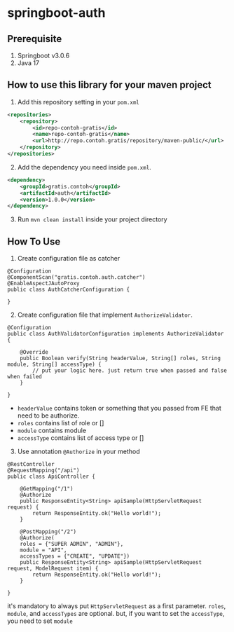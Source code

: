 # springboot-auth

## Prerequisite
1. Springboot v3.0.6
2. Java 17
 
## How to use this library for your maven project
1. Add this repository setting in your `pom.xml`
```xml
<repositories>
	<repository>
		<id>repo-contoh-gratis</id>
		<name>repo-contoh-gratis</name>
		<url>http://repo.contoh.gratis/repository/maven-public/</url>
	</repository>
</repositories>
```
2. Add the dependency you need inside `pom.xml`.
```xml
<dependency>
	<groupId>gratis.contoh</groupId>
	<artifactId>auth</artifactId>
	<version>1.0.0</version>
</dependency>
```
3. Run `mvn clean install` inside your project directory

## How To Use
1. Create configuration file as catcher
```
@Configuration
@ComponentScan("gratis.contoh.auth.catcher")
@EnableAspectJAutoProxy
public class AuthCatcherConfiguration {

}
```

2. Create configuration file that implement `AuthorizeValidator`.
```
@Configuration
public class AuthValidatorConfiguration implements AuthorizeValidator {

    @Override
    public Boolean verify(String headerValue, String[] roles, String module, String[] accessType) {
        // put your logic here. just return true when passed and false when failed
    }

}
```
- `headerValue` contains token or something that you passed from FE that need to be authorize.
- `roles` contains list of role or []
- `module` contains module 
- `accessType` contains list of access type or []

3. Use annotation `@Authorize` in your method
```
@RestController
@RequestMapping("/api")
public class ApiController {

    @GetMapping("/1")
    @Authorize
    public ResponseEntity<String> apiSample(HttpServletRequest request) {
        return ResponseEntity.ok("Hello world!");
    }
    
    @PostMapping("/2")
    @Authorize(
	roles = {"SUPER ADMIN", "ADMIN"}, 
	module = "API", 
	accessTypes = {"CREATE", "UPDATE"})
    public ResponseEntity<String> apiSample(HttpServletRequest request, ModelRequest item) {
        return ResponseEntity.ok("Hello world!");
    }
	
}
```
it's mandatory to always put `HttpServletRequest` as a first parameter. `roles`, `module`, and `accessTypes` are optional. but, if you want to set the `accessType`, you need to set `module`
